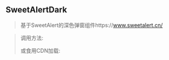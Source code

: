 SweetAlertDark
-----------------
>基于SweetAlert的深色弹窗组件https://www.sweetalert.cn/

>调用方法:
><script type="text/javascript">swal("标题","内容","图标类型");</script>
>或食用CDN加载:
><link href="https://cdn.jsdelivr.net/gh/XenACeny/SweetAlertDark/swal.dark.css">
><script src="https://cdn.jsdelivr.net/gh/XenACeny/SweetAlertDark/swal.dark.js">

>图标类型
>错误/失败：error
>成功/正确：success
>信息/提示：info
>警告/重要：warning

>重要提示
>1. SweetAlertDark不可与SweetAlert同时加载
>2. 请务必设置网页编码utf-8否则会出现中文乱码！
>可以在head加入charset=UTF-8"
